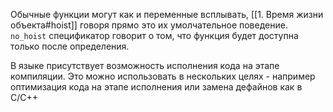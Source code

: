 Обычные функции могут как и переменные всплывать, [[1. Время жизни объекта#hoist]] говоря прямо это их умолчательное поведение.
`no_hoist` спецификатор говорит о том, что функция будет доступна
только после определения.

В языке присутствует возможность исполнения кода на этапе компиляции.
Это можно использовать в нескольких целях - например
оптимизация кода на этапе исполнения или замена дефайнов как в C/C++

